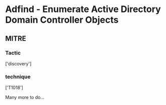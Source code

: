 # Adfind - Enumerate Active Directory Domain Controller Objects

## MITRE

### Tactic
['discovery']

### technique
['T1018']

Many more to do...
